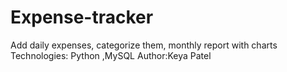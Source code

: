 # Expense-tracker
Add daily expenses, categorize them, monthly report with charts 
Technologies: Python ,MySQL
Author:Keya Patel
